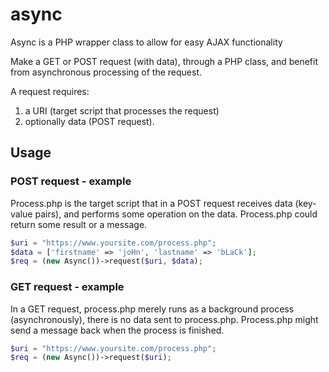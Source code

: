 # async
Async is a PHP wrapper class to allow for easy AJAX functionality

Make a GET or POST request (with data), through a PHP class, and benefit from asynchronous processing of the request.

A request requires:
  1. a URI (target script that processes the request)
  2. optionally data (POST request).
 
## Usage

### POST request - example
Process.php is the target script that in a POST request receives data (key-value pairs), and performs some operation on the data. Process.php could return some result or a message.
```php
$uri = "https://www.yoursite.com/process.php";
$data = ['firstname' => 'joHn', 'lastname' => 'bLaCk'];
$req = (new Async())->request($uri, $data);
```


### GET request - example
In a GET request, process.php merely runs as a background process (asynchronously), there is no data sent to process.php. Process.php might send a message back when the process is finished.
```php
$uri = "https://www.yoursite.com/process.php";
$req = (new Async())->request($uri);
```
